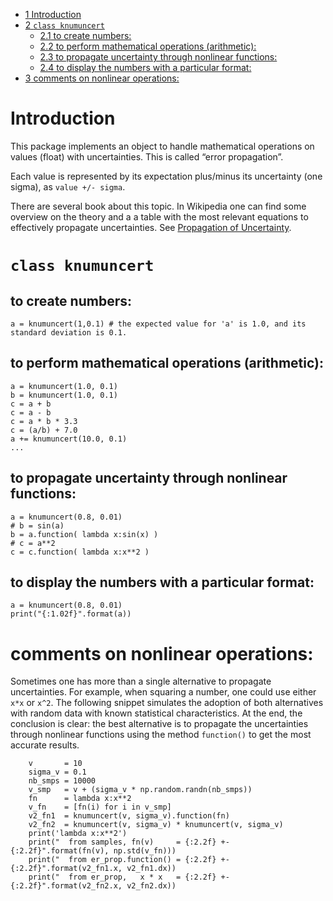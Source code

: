 -   [<span class="toc-section-number">1</span>
    Introduction](#introduction)
-   [<span class="toc-section-number">2</span>
    `class knumuncert`](#class-knumuncert)
    -   [<span class="toc-section-number">2.1</span> to create
        numbers:](#to-create-numbers)
    -   [<span class="toc-section-number">2.2</span> to perform
        mathematical operations
        (arithmetic):](#to-perform-mathematical-operations-arithmetic)
    -   [<span class="toc-section-number">2.3</span> to propagate
        uncertainty through nonlinear
        functions:](#to-propagate-uncertainty-through-nonlinear-functions)
    -   [<span class="toc-section-number">2.4</span> to display the
        numbers with a particular
        format:](#to-display-the-numbers-with-a-particular-format)
-   [<span class="toc-section-number">3</span> comments on nonlinear
    operations:](#comments-on-nonlinear-operations)

# Introduction

This package implements an object to handle mathematical operations on
values (float) with uncertainties. This is called “error propagation”.

Each value is represented by its expectation plus/minus its uncertainty
(one sigma), as `value +/- sigma`.

There are several book about this topic. In Wikipedia one can find some
overview on the theory and a a table with the most relevant equations to
effectively propagate uncertainties. See [Propagation of
Uncertainty](https://en.wikipedia.org/wiki/Propagation_of_uncertainty).

# `class knumuncert`

## to create numbers:

    a = knumuncert(1,0.1) # the expected value for 'a' is 1.0, and its standard deviation is 0.1.

## to perform mathematical operations (arithmetic):

    a = knumuncert(1.0, 0.1)
    b = knumuncert(1.0, 0.1)
    c = a + b
    c = a - b
    c = a * b * 3.3
    c = (a/b) + 7.0
    a += knumuncert(10.0, 0.1)
    ...

## to propagate uncertainty through nonlinear functions:

    a = knumuncert(0.8, 0.01)
    # b = sin(a)
    b = a.function( lambda x:sin(x) )
    # c = a**2
    c = c.function( lambda x:x**2 )

## to display the numbers with a particular format:

    a = knumuncert(0.8, 0.01)
    print("{:1.02f}".format(a))

# comments on nonlinear operations:

Sometimes one has more than a single alternative to propagate
uncertainties. For example, when squaring a number, one could use either
`x*x` or `x^2`. The following snippet simulates the adoption of both
alternatives with random data with known statistical characteristics. At
the end, the conclusion is clear: the best alternative is to propagate
the uncertainties through nonlinear functions using the method
`function()` to get the most accurate results.

        v       = 10
        sigma_v = 0.1
        nb_smps = 10000
        v_smp   = v + (sigma_v * np.random.randn(nb_smps))
        fn      = lambda x:x**2
        v_fn    = [fn(i) for i in v_smp]
        v2_fn1  = knumuncert(v, sigma_v).function(fn)
        v2_fn2  = knumuncert(v, sigma_v) * knumuncert(v, sigma_v)
        print('lambda x:x**2')
        print("  from samples, fn(v)     = {:2.2f} +- {:2.2f}".format(fn(v), np.std(v_fn)))
        print("  from er_prop.function() = {:2.2f} +- {:2.2f}".format(v2_fn1.x, v2_fn1.dx))
        print("  from er_prop,   x * x   = {:2.2f} +- {:2.2f}".format(v2_fn2.x, v2_fn2.dx))

